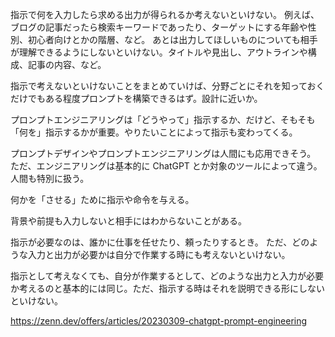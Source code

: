 指示で何を入力したら求める出力が得られるか考えないといけない。
例えば、ブログの記事だったら検索キーワードであったり、ターゲットにする年齢や性別、初心者向けとかの階層、など。
あとは出力してほしいものについても相手が理解できるようにしないといけない。タイトルや見出し、アウトラインや構成、記事の内容、など。

指示で考えないといけないことをまとめていけば、分野ごとにそれを知っておくだけでもある程度プロンプトを構築できるはず。設計に近いか。

プロンプトエンジニアリングは「どうやって」指示するか、だけど、そもそも「何を」指示するかが重要。やりたいことによって指示も変わってくる。

プロンプトデザインやプロンプトエンジニアリングは人間にも応用できそう。
ただ、エンジニアリングは基本的に ChatGPT とか対象のツールによって違う。人間も特別に扱う。

何かを「させる」ために指示や命令を与える。

背景や前提も入力しないと相手にはわからないことがある。

指示が必要なのは、誰かに仕事を任せたり、頼ったりするとき。
ただ、どのような入力と出力が必要かは自分で作業する時にも考えないといけない。

指示として考えなくても、自分が作業するとして、どのような出力と入力が必要か考えるのと基本的には同じ。ただ、指示する時はそれを説明できる形にしないといけない。

https://zenn.dev/offers/articles/20230309-chatgpt-prompt-engineering
